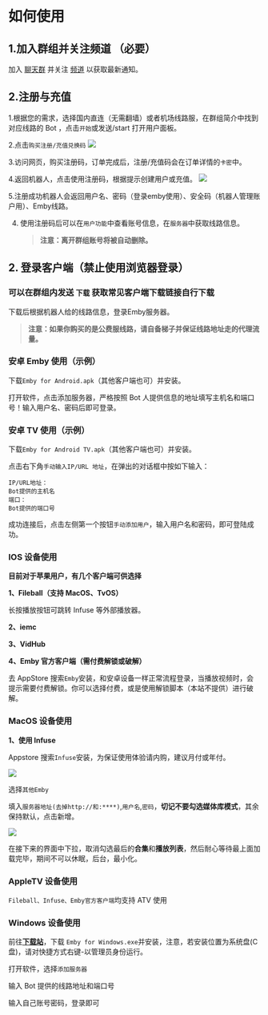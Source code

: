 # 如何使用

## 1.加入群组并关注频道 （必要）

加入 [聊天群](https://t.me/mooguu_group) 并关注 [频道](https://t.me/mooguu_channel) 以获取最新通知。

## 2.注册与充值

1.根据您的需求，选择国内直连（无需翻墙）或者机场线路服，在群组简介中找到对应线路的 Bot ，点击`开始`或发送/start 打开用户面板。

2.点击`购买注册/充值兑换码`
![](https://img.051226.xyz/file/73bb77e50b36be43b12b2.png)

3.访问网页，购买注册码，订单完成后，注册/充值码会在订单详情的`卡密`中。

4.返回机器人，点击使用注册码，根据提示创建用户或充值。
   ![](https://img.051226.xyz/file/f89141411f930ed2cfb57.png)
   
5.注册成功机器人会返回用户名、密码（登录emby使用）、安全码（机器人管理账户用）、Emby线路。

4. 使用注册码后可以在`用户功能`中查看账号信息，在`服务器`中获取线路信息。
   > **注意：离开群组账号将被自动删除。**

## 2. 登录客户端（禁止使用浏览器登录）

### 可以在群组内发送 `下载` 获取常见客户端下载链接自行下载
下载后根据机器人给的线路信息，登录Emby服务器。

> **注意：如果你购买的是公费服线路，请自备梯子并保证线路地址走的代理流量。**

### **安卓 Emby 使用（示例）**

下载`Emby for Android.apk`（其他客户端也可）并安装。

打开软件，点击添加服务器，严格按照 Bot 人提供信息的地址填写主机名和端口号！输入用户名、密码后即可登录。

### **安卓 TV 使用（示例）**

下载`Emby for Android TV.apk`（其他客户端也可）并安装。

点击右下角`手动输入IP/URL 地址`，在弹出的对话框中按如下输入：

```
IP/URL地址：
Bot提供的主机名
端口：
Bot提供的端口号
```

成功连接后，点击左侧第一个按钮`手动添加用户`，输入用户名和密码，即可登陆成功。

### **IOS 设备使用**

**目前对于苹果用户，有几个客户端可供选择**

**1、Fileball（支持 MacOS、TvOS）**

长按播放按钮可跳转 Infuse 等外部播放器。

**2、iemc**

**3、VidHub**

**4、Emby 官方客户端（需付费解锁或破解）**

去 AppStore 搜索`Emby`安装，和安卓设备一样正常流程登录，当播放视频时，会提示需要付费解锁。你可以选择付费，或是使用解锁脚本（本站不提供）进行破解。

### **MacOS 设备使用**

**1、使用 Infuse**

Appstore 搜索`Infuse`安装，为保证使用体验请内购，建议月付或年付。

![](https://s2.loli.net/2023/04/28/BUmFEQxakgNDufp.png)

选择`其他Emby`

填入`服务器地址(去掉http://和:****)`,`用户名`,`密码`，**切记不要勾选媒体库模式**，其余保持默认，点击新增。

![](https://s2.loli.net/2023/04/28/bkNs6h8A9aYyrlP.png)

在接下来的界面中下拉，取消勾选最后的**合集**和**播放列表**，然后耐心等待最上面加载完毕，期间不可以休眠，后台，最小化。

### **AppleTV 设备使用**

`Fileball、Infuse、Emby官方客户端`均支持 ATV 使用

### **Windows 设备使用**

前往[**下载站**](https://download.mooguu.xyz/软件下载)，下载 `Emby for Windows.exe`并安装，注意，若安装位置为系统盘(C 盘)，请对快捷方式右键-以管理员身份运行。

打开软件，选择`添加服务器`

输入 Bot 提供的线路地址和端口号

输入自己账号密码，登录即可
